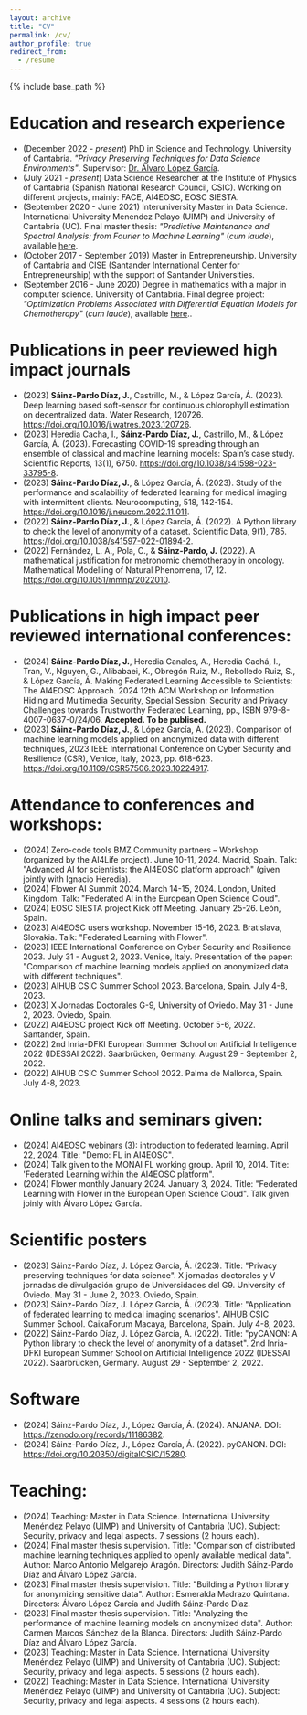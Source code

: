```yaml
---
layout: archive
title: "CV"
permalink: /cv/
author_profile: true
redirect_from:
  - /resume
---
```


{% include base_path %}

Education and research experience
======
- (December 2022 - _present_) PhD in Science and Technology. University of Cantabria. _"Privacy Preserving Techniques for Data Science Environments"_. Supervisor: [Dr. Álvaro López García](https://alvarolopez.github.io/).
- (July 2021 - _present_) Data Science Researcher at the Institute of Physics of Cantabria (Spanish National Research Council, CSIC). Working on different projects, mainly: FACE, AI4EOSC, EOSC SIESTA.
- (September 2020 - June 2021) Interuniversity Master in Data Science. International University Menendez Pelayo (UIMP) and University of Cantabria (UC). Final master thesis: _"Predictive Maintenance and Spectral Analysis: from Fourier to Machine Learning"_ (_cum laude_), available [here](https://digital.csic.es/handle/10261/245733).
- (October 2017 - September 2019) Master in Entrepreneurship. University of Cantabria and CISE (Santander International Center for Entrepreneurship) with the support of Santander Universities.
- (September 2016 - June 2020) Degree in mathematics with a major in computer science. University of Cantabria. Final degree project: _"Optimization Problems Associated with Differential Equation Models for Chemotherapy"_ (_cum laude_), available [here](https://repositorio.unican.es/xmlui/handle/10902/20601)..


Publications in peer reviewed high impact journals
======
- (2023) **Sáinz-Pardo Díaz, J.**, Castrillo, M., & López García, Á. (2023). Deep learning based soft-sensor for continuous chlorophyll estimation on decentralized data. Water Research, 120726. <https://doi.org/10.1016/j.watres.2023.120726>.
- (2023) Heredia Cacha, I., **Sáinz-Pardo Díaz, J.**, Castrillo, M., & López García, Á. (2023). Forecasting COVID-19 spreading through an ensemble of classical and machine learning models: Spain’s case study. Scientific Reports, 13(1), 6750. <https://doi.org/10.1038/s41598-023-33795-8>.
- (2023) **Sáinz-Pardo Díaz, J.**, & López García, Á. (2023). Study of the performance and scalability of federated learning for medical imaging with intermittent clients. Neurocomputing, 518, 142-154. <https://doi.org/10.1016/j.neucom.2022.11.011>.
- (2022) **Sáinz-Pardo Díaz, J.**, & López García, Á. (2022). A Python library to check the level of anonymity of a dataset. Scientific Data, 9(1), 785. <https://doi.org/10.1038/s41597-022-01894-2>.
- (2022) Fernández, L. A., Pola, C., & **Sáinz-Pardo, J.** (2022). A mathematical justification for metronomic chemotherapy in oncology. Mathematical Modelling of Natural Phenomena, 17, 12. <https://doi.org/10.1051/mmnp/2022010>.
  
Publications in high impact peer reviewed international conferences:
======
- (2024) **Sáinz-Pardo Díaz, J.**, Heredia Canales, A., Heredia Cachá, I., Tran, V., Nguyen, G., Alibabaei, K., Obregón Ruiz, M., Rebolledo Ruiz, S., \& López García, Á. Making Federated Learning Accessible to Scientists: The AI4EOSC Approach. 2024 12th ACM Workshop on Information Hiding and Multimedia Security, Special Session: Security and Privacy Challenges towards Trustworthy Federated Learning, pp., ISBN 979-8-4007-0637-0/24/06. **Accepted. To be publised.**
- (2023) **Sáinz-Pardo Díaz, J.**, & López García, Á. (2023). Comparison of machine learning models applied on anonymized data with different techniques, 2023 IEEE International Conference on Cyber Security and Resilience (CSR), Venice, Italy, 2023, pp. 618-623. <https://doi.org/10.1109/CSR57506.2023.10224917>.
  
Attendance to conferences and workshops:
======
- (2024) Zero-code tools  BMZ Community partners – Workshop (organized by the AI4Life project). June 10-11, 2024. Madrid, Spain. Talk: "Advanced AI for scientists: the AI4EOSC platform approach" (given jointly with Ignacio Heredia). 
- (2024) Flower AI Summit 2024. March 14-15, 2024. London, United Kingdom. Talk: "Federated AI in the European Open Science Cloud".
- (2024) EOSC SIESTA project Kick off Meeting. January 25-26. León, Spain.
- (2023) AI4EOSC users workshop. November 15-16, 2023. Bratislava, Slovakia. Talk: "Federated Learning with Flower".
- (2023) IEEE International Conference on Cyber Security and Resilience 2023. July 31 - August 2, 2023. Venice, Italy. Presentation of the paper: "Comparison of machine learning models applied on anonymized data with different techniques".
- (2023) AIHUB CSIC Summer School 2023. Barcelona, Spain. July 4-8, 2023.
- (2023) X Jornadas Doctorales G-9, University of Oviedo. May 31 - June 2, 2023. Oviedo, Spain. 
- (2022) AI4EOSC project Kick off Meeting. October 5-6, 2022. Santander, Spain.
- (2022) 2nd Inria-DFKI European Summer School on Artificial Intelligence 2022 (IDESSAI 2022). Saarbrücken, Germany. August 29 - September 2, 2022. 
- (2022) AIHUB CSIC Summer School 2022. Palma de Mallorca, Spain. July 4-8, 2023.
  
  
Online talks and seminars given:
======
- (2024) AI4EOSC webinars (3): introduction to federated learning. April 22, 2024. Title: "Demo: FL in AI4EOSC".
- (2024) Talk given to the MONAI FL working group. April 10, 2014. Title: 'Federated Learning within the AI4EOSC platform".
- (2024) Flower monthly January 2024. January 3, 2024. Title: "Federated Learning with Flower in the European Open Science Cloud". Talk given joinly with Álvaro López García.


Scientific posters
======
- (2023) Sáinz-Pardo Díaz, J.  López García, Á. (2023). Title: "Privacy preserving techniques for data science". X jornadas doctorales y V jornadas de divulgación grupo de Universidades del G9. University of Oviedo. May 31 - June 2, 2023. Oviedo, Spain. 
- (2023) Sáinz-Pardo Díaz, J.  López García, Á. (2023). Title: "Application of federated learning to medical imaging scenarios". AIHUB CSIC Summer School. CaixaForum Macaya, Barcelona, Spain. July 4-8, 2023.
- (2022) Sáinz-Pardo Díaz, J.  López García, Á. (2022). Title: "pyCANON: A Python library to check the level of anonymity of a dataset". 2nd Inria-DFKI European Summer School on Artificial Intelligence 2022 (IDESSAI 2022). Saarbrücken, Germany. August 29 - September 2, 2022. 


Software
======
- (2024) Sáinz-Pardo Díaz, J.,  López García, Á. (2024). ANJANA. DOI: <https://zenodo.org/records/11186382>.
- (2024) Sáinz-Pardo Díaz, J.,  López García, Á. (2022). pyCANON. DOI: <https://doi.org/10.20350/digitalCSIC/15280>. 


Teaching:
======
- (2024) Teaching: Master in Data Science. International University Menéndez Pelayo (UIMP) and University of Cantabria (UC). Subject: Security, privacy and legal aspects. 7 sessions (2 hours each).
- (2024) Final master thesis supervision. Title: "Comparison of distributed machine learning techniques applied to openly available medical data". Author: Marco Antonio Melgarejo Aragón. Directors: Judith Sáinz-Pardo Díaz and Álvaro López García.  
- (2023) Final master thesis supervision. Title: "Building a Python library for anonymizing sensitive data". Author: Esmeralda Madrazo Quintana. Directors: Álvaro López García and Judith Sáinz-Pardo Díaz.  
- (2023) Final master thesis supervision. Title: "Analyzing the performance of machine learning models on anonymized data". Author: Carmen Marcos Sánchez de la Blanca. Directors: Judith Sáinz-Pardo Díaz and Álvaro López García.  
- (2023) Teaching: Master in Data Science. International University Menéndez Pelayo (UIMP) and University of Cantabria (UC). Subject: Security, privacy and legal aspects. 5 sessions (2 hours each).
- (2022) Teaching: Master in Data Science. International University Menéndez Pelayo (UIMP) and University of Cantabria (UC). Subject: Security, privacy and legal aspects. 4 sessions (2 hours each).
